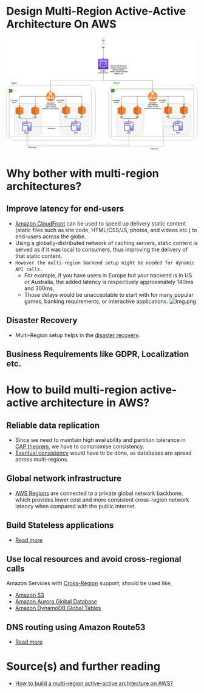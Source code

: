 
# Design Multi-Region Active-Active Architecture On AWS

![img.png](AWS-AZ-Region-HA.drawio.png)

# Why bother with multi-region architectures?

## Improve latency for end-users
- [Amazon CloudFront](../../1_NetworkingAndContentDelivery/AmazonCloudFront.md) can be used to speed up delivery static content (static files such as site code, HTML/CSS/JS, photos, and videos etc.) to end-users across the globe.
- Using a globally-distributed network of caching servers, static content is served as if it was local to consumers, thus improving the delivery of that static content.
- `However the multi-region backend setup might be needed for dynamic API calls.`
  - For example, if you have users in Europe but your backend is in US or Australia, the added latency is respectively approximately 140ms and 300ms. 
  - Those delays would be unacceptable to start with for many popular games, banking requirements, or interactive applications.
![img.png](https://acg-wordpress-content-production.s3.us-west-2.amazonaws.com/app/uploads/2021/01/1_-rGhWmNF23-Hfx4uQWR5LA.png)

## Disaster Recovery
- Multi-Region setup helps in the [disaster recovery](../../../1_HLDDesignComponents/0_SystemGlossaries/FaultTolerance&DisasterRecovery.md#disaster-recoveryhttpsenwikipediaorgwikidisaster_recovery).

## Business Requirements like GDPR, Localization etc.

# How to build multi-region active-active architecture in AWS?

## Reliable data replication
- Since we need to maintain high availability and partition tolerance in [CAP theorem](../../../1_HLDDesignComponents/0_SystemGlossaries/CAPTheorem.md), we have to compromise consistency.
- [Eventual consistency](../../../1_HLDDesignComponents/0_SystemGlossaries/ReplicationAndDataConsistency.md#eventual-consistency-async-replication) would have to be done, as databases are spread across multi-regions.

## Global network infrastructure
- [AWS Regions](../../AWS-Global-Architecture-Region-AZ.md) are connected to a private global network backbone, which provides lower cost and more consistent cross-region network latency when compared with the public internet.

## Build Stateless applications
- [Read more](../../../1_HLDDesignComponents/0_SystemGlossaries/README.md#stateless-protocol)

## Use local resources and avoid cross-regional calls
Amazon Services with [Cross-Region](../../AWS-Global-Architecture-Region-AZ.md) support, should be used like,
- [Amazon S3](../../7_StorageServices/AmazonS3.md#cross-region-supported)
- [Amazon Aurora Global Database](../../6_DatabaseServices/AmazonAurora/AuroraGlobalDatabase.md)
- [Amazon DynamoDB Global Tables](../../6_DatabaseServices/AmazonDynamoDB.md#amazon-dynamodb-global-tableshttpsawsamazoncomdynamodbglobal-tables)

## DNS routing using Amazon Route53
- [Read more](../../1_NetworkingAndContentDelivery/AmazonRoute53.md)

# Source(s) and further reading
- [How to build a multi-region active-active architecture on AWS?](https://acloudguru.com/blog/engineering/why-and-how-do-we-build-a-multi-region-active-active-architecture)
